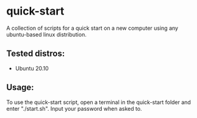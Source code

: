 # quick-start

A collection of scripts for a quick start on a new computer using any ubuntu-based linux distribution.

## Tested distros:
* Ubuntu 20.10

## Usage:

To use the quick-start script, open a terminal in the quick-start folder and enter "./start.sh".
Input your password when asked to.
